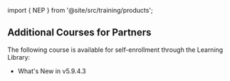 import { NEP } from '@site/src/training/products';

## Additional <NEP /> Courses for Partners

The following course is available for self-enrollment through the Learning Library:

* What's New in <NEP /> v5.9.4.3
